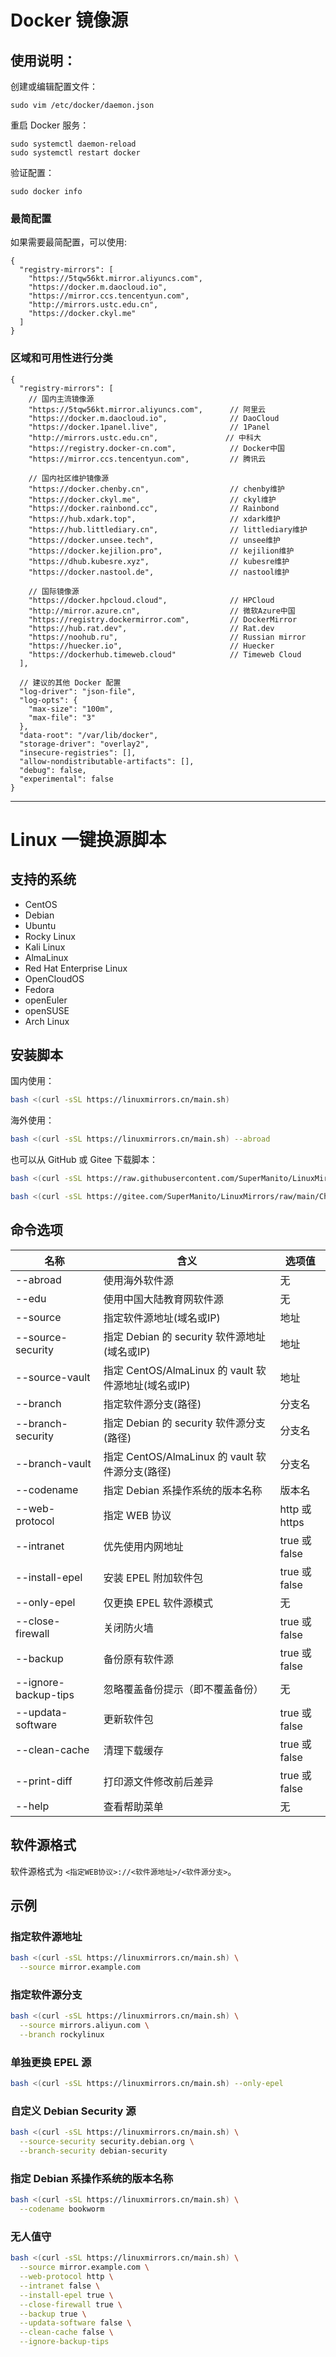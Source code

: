 # Docker 镜像源

## 使用说明：

创建或编辑配置文件：

```
sudo vim /etc/docker/daemon.json
```

重启 Docker 服务：

```
sudo systemctl daemon-reload
sudo systemctl restart docker
```

验证配置：

```
sudo docker info
```

### 最简配置

如果需要最简配置，可以使用:

```
{
  "registry-mirrors": [
    "https://5tqw56kt.mirror.aliyuncs.com",
    "https://docker.m.daocloud.io",
    "https://mirror.ccs.tencentyun.com",
    "http://mirrors.ustc.edu.cn",
    "https://docker.ckyl.me"
  ]
}
```

### 区域和可用性进行分类

```
{
  "registry-mirrors": [
    // 国内主流镜像源
    "https://5tqw56kt.mirror.aliyuncs.com",      // 阿里云
    "https://docker.m.daocloud.io",              // DaoCloud
    "https://docker.1panel.live",                // 1Panel
    "http://mirrors.ustc.edu.cn",               // 中科大
    "https://registry.docker-cn.com",            // Docker中国
    "https://mirror.ccs.tencentyun.com",         // 腾讯云

    // 国内社区维护镜像源
    "https://docker.chenby.cn",                  // chenby维护
    "https://docker.ckyl.me",                    // ckyl维护
    "https://docker.rainbond.cc",                // Rainbond
    "https://hub.xdark.top",                     // xdark维护
    "https://hub.littlediary.cn",                // littlediary维护
    "https://docker.unsee.tech",                 // unsee维护
    "https://docker.kejilion.pro",               // kejilion维护
    "https://dhub.kubesre.xyz",                  // kubesre维护
    "https://docker.nastool.de",                 // nastool维护

    // 国际镜像源
    "https://docker.hpcloud.cloud",              // HPCloud
    "http://mirror.azure.cn",                    // 微软Azure中国
    "https://registry.dockermirror.com",         // DockerMirror
    "https://hub.rat.dev",                       // Rat.dev
    "https://noohub.ru",                         // Russian mirror
    "https://huecker.io",                        // Huecker
    "https://dockerhub.timeweb.cloud"            // Timeweb Cloud
  ],

  // 建议的其他 Docker 配置
  "log-driver": "json-file",
  "log-opts": {
    "max-size": "100m",
    "max-file": "3"
  },
  "data-root": "/var/lib/docker",
  "storage-driver": "overlay2",
  "insecure-registries": [],
  "allow-nondistributable-artifacts": [],
  "debug": false,
  "experimental": false
}
```

---

# Linux 一键换源脚本

## 支持的系统

- CentOS
- Debian
- Ubuntu
- Rocky Linux
- Kali Linux
- AlmaLinux
- Red Hat Enterprise Linux
- OpenCloudOS
- Fedora
- openEuler
- openSUSE
- Arch Linux

## 安装脚本

国内使用：

```bash
bash <(curl -sSL https://linuxmirrors.cn/main.sh)
```

海外使用：

```bash
bash <(curl -sSL https://linuxmirrors.cn/main.sh) --abroad
```

也可以从 GitHub 或 Gitee 下载脚本：

```bash
bash <(curl -sSL https://raw.githubusercontent.com/SuperManito/LinuxMirrors/main/ChangeMirrors.sh)
```

```bash
bash <(curl -sSL https://gitee.com/SuperManito/LinuxMirrors/raw/main/ChangeMirrors.sh)
```

## 命令选项

| 名称                 | 含义                                                | 选项值        |
| -------------------- | --------------------------------------------------- | ------------- |
| --abroad             | 使用海外软件源                                      | 无            |
| --edu                | 使用中国大陆教育网软件源                            | 无            |
| --source             | 指定软件源地址(域名或IP)                            | 地址          |
| --source-security    | 指定 Debian 的 security 软件源地址(域名或IP)        | 地址          |
| --source-vault       | 指定 CentOS/AlmaLinux 的 vault 软件源地址(域名或IP) | 地址          |
| --branch             | 指定软件源分支(路径)                                | 分支名        |
| --branch-security    | 指定 Debian 的 security 软件源分支(路径)            | 分支名        |
| --branch-vault       | 指定 CentOS/AlmaLinux 的 vault 软件源分支(路径)     | 分支名        |
| --codename           | 指定 Debian 系操作系统的版本名称                    | 版本名        |
| --web-protocol       | 指定 WEB 协议                                       | http 或 https |
| --intranet           | 优先使用内网地址                                    | true 或 false |
| --install-epel       | 安装 EPEL 附加软件包                                | true 或 false |
| --only-epel          | 仅更换 EPEL 软件源模式                              | 无            |
| --close-firewall     | 关闭防火墙                                          | true 或 false |
| --backup             | 备份原有软件源                                      | true 或 false |
| --ignore-backup-tips | 忽略覆盖备份提示（即不覆盖备份）                    | 无            |
| --updata-software    | 更新软件包                                          | true 或 false |
| --clean-cache        | 清理下载缓存                                        | true 或 false |
| --print-diff         | 打印源文件修改前后差异                              | true 或 false |
| --help               | 查看帮助菜单                                        | 无            |

## 软件源格式

软件源格式为 `<指定WEB协议>://<软件源地址>/<软件源分支>`。

## 示例

### 指定软件源地址

```bash
bash <(curl -sSL https://linuxmirrors.cn/main.sh) \
  --source mirror.example.com
```

### 指定软件源分支

```bash
bash <(curl -sSL https://linuxmirrors.cn/main.sh) \
  --source mirrors.aliyun.com \
  --branch rockylinux
```

### 单独更换 EPEL 源

```bash
bash <(curl -sSL https://linuxmirrors.cn/main.sh) --only-epel
```

### 自定义 Debian Security 源

```bash
bash <(curl -sSL https://linuxmirrors.cn/main.sh) \
  --source-security security.debian.org \
  --branch-security debian-security
```

### 指定 Debian 系操作系统的版本名称

```bash
bash <(curl -sSL https://linuxmirrors.cn/main.sh) \
  --codename bookworm
```

### 无人值守

```bash
bash <(curl -sSL https://linuxmirrors.cn/main.sh) \
  --source mirror.example.com \
  --web-protocol http \
  --intranet false \
  --install-epel true \
  --close-firewall true \
  --backup true \
  --updata-software false \
  --clean-cache false \
  --ignore-backup-tips
```
